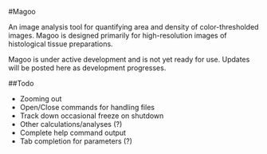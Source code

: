 #Magoo

An image analysis tool for quantifying area and density of
color-thresholded images.  Magoo is designed primarily for
high-resolution images of histological tissue preparations.

Magoo is under active development and is not yet ready for use.  Updates
will be posted here as development progresses.

##Todo

* Zooming out
* Open/Close commands for handling files
* Track down occasional freeze on shutdown
* Other calculations/analyses (?)
* Complete help command output
* Tab completion for parameters (?)


